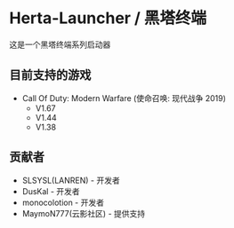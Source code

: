 # Herta-Launcher / 黑塔终端
这是一个黑塔终端系列启动器

## 目前支持的游戏
- Call Of Duty: Modern Warfare (使命召唤: 现代战争 2019)
  - V1.67
  - V1.44
  - V1.38
 
## 贡献者
- SLSYSL(LANREN) - 开发者
- DusKal - 开发者
- monocolotion - 开发者
- MaymoN777(云影社区) - 提供支持

